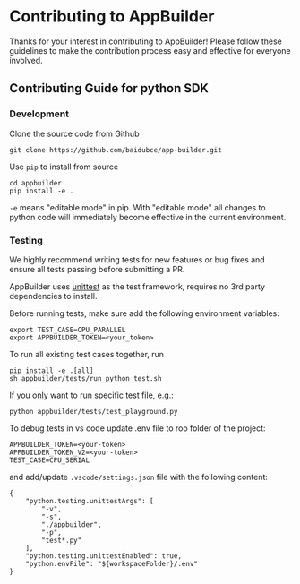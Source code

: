 # Contributing to AppBuilder

Thanks for your interest in contributing to AppBuilder!  Please follow these guidelines to make the contribution process easy and effective for everyone involved.


## Contributing Guide for python SDK

### Development

Clone the source code from Github

```
git clone https://github.com/baidubce/app-builder.git
```

Use `pip` to install from source

```shell
cd appbuilder
pip install -e .
```

`-e` means "editable mode" in pip. With "editable mode" all changes to python code will immediately become effective in the current environment.

### Testing

We highly recommend writing tests for new features or bug fixes and ensure all tests passing before submitting a PR.

AppBuilder uses [unittest](https://docs.python.org/3/library/unittest.html) as the test framework, requires no 3rd party dependencies to install.

Before running tests, make sure add the following environment variables:

```shell
export TEST_CASE=CPU_PARALLEL
export APPBUILDER_TOKEN=<your_token>
```


To run all existing test cases together, run

```
pip install -e .[all]
sh appbuilder/tests/run_python_test.sh
```

If you only want to run specific test file, e.g.:

```
python appbuilder/tests/test_playground.py
```


To debug tests in vs code update .env file to roo folder of the project:
```
APPBUILDER_TOKEN=<your-token>
APPBUILDER_TOKEN_V2=<your-token>
TEST_CASE=CPU_SERIAL
```

and add/update `.vscode/settings.json` file with the following content:

```
{
    "python.testing.unittestArgs": [
        "-v",
        "-s",
        "./appbuilder",
        "-p",
        "test*.py"
    ],
    "python.testing.unittestEnabled": true,
    "python.envFile": "${workspaceFolder}/.env"
}
```

